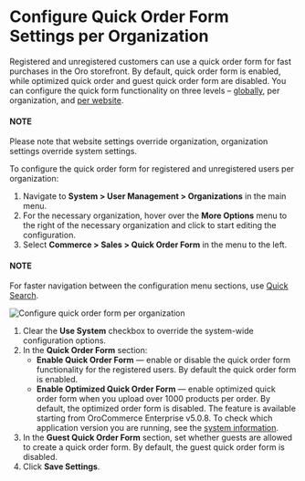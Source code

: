 <a id="user-guide-system-configuration-commerce-sales-quick-order-form-organization"></a>

# Configure Quick Order Form Settings per Organization

Registered and unregistered customers can use a quick order form for fast purchases in the Oro storefront. By default, quick order form is enabled, while optimized quick order and guest quick order form are disabled. You can configure the quick form functionality on three levels – [globally](../../../../../configuration/commerce/sales/guest-quick-order-global.md#user-guide-system-configuration-commerce-sales-quick-order-form-global), per organization, and [per website](../../../../../websites/web-configuration/commerce/sales/website-guest-quick-order.md#user-guide-system-configuration-commerce-sales-quick-order-form-website).

#### NOTE
Please note that website settings override organization, organization settings override system settings.

To configure the quick order form for registered and unregistered users per organization:

1. Navigate to **System > User Management > Organizations** in the main menu.
2. For the necessary organization, hover over the <i class="fa fa-ellipsis-h fa-lg" aria-hidden="true"></i> **More Options** menu to the right of the necessary organization and click <i class="fas fa-cog" aria-hidden="true"></i> to start editing the configuration.
3. Select **Commerce > Sales > Quick Order Form** in the menu to the left.

#### NOTE
For faster navigation between the configuration menu sections, use [Quick Search](../../../../../configuration/quick-search.md#user-guide-system-configuration-quick-search).

![Configure quick order form per organization](user/img/system/user_management/org_configuration/sales/org_quick_order_form.png)
1. Clear the **Use System** checkbox to override the system-wide configuration options.
2. In the **Quick Order Form** section:
   * **Enable Quick Order Form** — enable or disable the quick order form functionality for the registered users. By default the quick order form is enabled.
   * **Enable Optimized Quick Order Form** — enable optimized quick order form when you upload over 1000 products per order. By default, the optimized order form is disabled. The feature is available starting from OroCommerce Enterprise v5.0.8. To check which application version you are running, see the [system information](../../../../../system-information/index.md#system-information).
3. In the **Guest Quick Order Form** section, set whether guests are allowed to create a quick order form. By default, the guest quick order form is disabled.
4. Click **Save Settings**.

<!-- fa-bars = fa-navicon -->
<!-- Ic Tiles is used as Set As Default in saved views, and as tiles in display layout options -->
<!-- IcPencil refers to Rename in Commerce and Inline Editing in CRM -->
<!-- Check mark in the square. -->
<!-- SortDesc is also used as drop-down arrow -->
